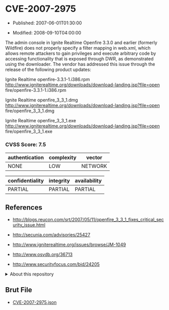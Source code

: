 # CVE-2007-2975

- Published: 2007-06-01T01:30:00

- Modified: 2008-09-10T04:00:00

The admin console in Ignite Realtime Openfire 3.3.0 and earlier (formerly Wildfire) does not properly specify a filter mapping in web.xml, which allows remote attackers to gain privileges and execute arbitrary code by accessing functionality that is exposed through DWR, as demonstrated using the downloader. The vendor has addressed this issue through the release of the following product updates:

Ignite Realtime openfire-3.3.1-1.i386.rpm
http://www.igniterealtime.org/downloads/download-landing.jsp?file=open fire/openfire-3.3.1-1.i386.rpm

Ignite Realtime openfire_3_3_1.dmg
http://www.igniterealtime.org/downloads/download-landing.jsp?file=open fire/openfire_3_3_1.dmg

Ignite Realtime openfire_3_3_1.exe
http://www.igniterealtime.org/downloads/download-landing.jsp?file=open fire/openfire_3_3_1.exe

### CVSS Score: **7.5**

| authentication | complexity | vector |
| --- | --- | --- |
| NONE | LOW | NETWORK |

| confidentiality | integrity | availability |
| --- | --- | --- |
| PARTIAL | PARTIAL | PARTIAL |

## References

* http://blogs.reucon.com/srt/2007/05/11/openfire_3_3_1_fixes_critical_security_issue.html

* http://secunia.com/advisories/25427

* http://www.igniterealtime.org/issues/browse/JM-1049

* http://www.osvdb.org/36713

* http://www.securityfocus.com/bid/24205

<details>
<summary>About this repository</summary> 

  This repository is part of the project [Live Hack CVE](https://github.com/Live-Hack-CVE). Main website can be found [www.live-hack.org](https://www.live-hack.org) 
  
  Made by [Sn0wAlice](https://github.com/Sn0wAlice) for the people that care about security and need to have a feed of the latest CVEs. Hope you enjoy it, don't forget to star the repo and follow me on [Twitter](https://twitter.com/Sn0wAlice) and [Github](https://github.com/Sn0wAlice). And that is my [personnal website](https://www.alice-snow.me/)

  - [Home Page](https://github.com/Live-Hack-CVE)
  - [Framework](https://github.com/Live-Hack-CVE/cve-framework)
  - [CVE database](https://github.com/Live-Hack-CVE/full_database)
  - [Changelog](https://github.com/Live-Hack-CVE/Changelog)
</details>

## Brut File

* [CVE-2007-2975.json](https://raw.githubusercontent.com/Live-Hack-CVE/full_database/main/cves/2007/CVE-2007-2975.json)

